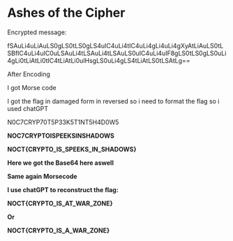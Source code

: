 # Ashes of the Cipher

Encrypted message:

fSAuLi4uLiAuLS0gLS0tLS0gLS4uIC4uLi4tIC4uLi4gLi4uLi4gXyAtLiAuLS0tLSBfIC4uLi4uIC0uLSAuLi4tLSAuLi4tLSAuLS0uIC4uLi4uIF8gLS0tLS0gLS0uLi4gLi0tLiAtLi0tIC4tLiAtLi0uIHsgLS0uLi4gLS4tLiAtLS0tLSAtLg==

After Encoding

[](https://lh7-rt.googleusercontent.com/docsz/AD_4nXeFPA4emH4V1QO2JSxvaBw889WvvEUS_Ar0RT7AOv7wijwpb4HJ7vSmHZU3JiC5EsffkzC--gj74hE4q1HyowHpN1cycj6Zbb0P5BurOQRyRBlDAV0YzuKdkg-ta_JSzfoPkeRfqA?key=BlUDPzvj_-gpM8ODKwrZKA)

I got Morse code

[](https://lh7-rt.googleusercontent.com/docsz/AD_4nXcP6vEjeauPl9TZl9tDWhekqDHnQNzLIbiGml93EIm5QABeo6sp3wF8hSezwRNwnPbJvkJgnCqDy_chVaTQUiEpvsF0ha9YSeiZR3JoUaTAMYglGTz0j_jWIdKAkQivVYrZLuaIlQ?key=BlUDPzvj_-gpM8ODKwrZKA)

I got the flag in damaged form in reversed so i need to format the flag so i used chatGPT

N0C7CRYP70T5P33K5T1NT5H4D0W5

**NOC7CRYPTOISPEEKSINSHADOWS**

**NOCT{CRYPTO_IS_SPEEKS_IN_SHADOWS}**

**Here we got the Base64 here aswell**

[](https://lh7-rt.googleusercontent.com/docsz/AD_4nXfm2H-dw0BVabXVz65GJrOAvtTMA4e_ZKZKHUpqSg-sdPEm9PQaKctt5tLxmTsYwVykerSuh0WggFNCUGSJvPUXZ-nDLUT6trXH2XU92h5MAVWYouoAeGOBEds5MhYgGSNoDE2A3A?key=BlUDPzvj_-gpM8ODKwrZKA)

**Same again Morsecode**

[](https://lh7-rt.googleusercontent.com/docsz/AD_4nXdRHGw0Y7IV-B9HrC228Xm7lUjNcO4EpJpVqPstGTHFRpDCq7uWV0Wsob0p-j4dV-8I1WP5mQeC1pp-2JsqTBtUZ5BXF02NJiNZRpGglSqgpw__866J4au92gqY0dFBbF9c7J4G?key=BlUDPzvj_-gpM8ODKwrZKA)

**I use chatGPT to reconstruct the flag:**

**NOCT{CRYPTO_IS_AT_WAR_ZONE}**

**Or**

**NOCT{CRYPTO_IS_A_WAR_ZONE}**
